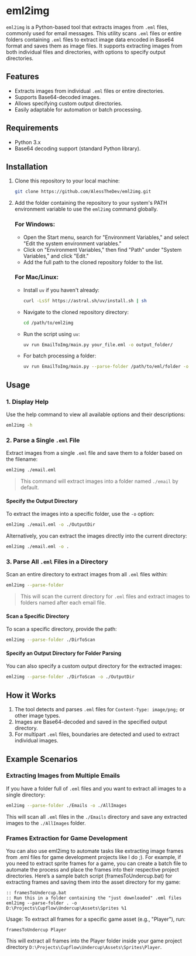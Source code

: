 # eml2img

`eml2img` is a Python-based tool that extracts images from `.eml` files, commonly used for email messages. This utility scans `.eml` files or entire folders containing `.eml` files to extract image data encoded in Base64 format and saves them as image files. It supports extracting images from both individual files and directories, with options to specify output directories.

## Features
- Extracts images from individual `.eml` files or entire directories.
- Supports Base64-decoded images.
- Allows specifying custom output directories.
- Easily adaptable for automation or batch processing.

## Requirements
- Python 3.x
- Base64 decoding support (standard Python library).

## Installation

1. Clone this repository to your local machine:

   ```bash
   git clone https://github.com/AlessTheDev/eml2img.git
   ```

2. Add the folder containing the repository to your system's PATH environment variable to use the `eml2img` command globally.

   ### For Windows:
   - Open the Start menu, search for "Environment Variables," and select "Edit the system environment variables."
   - Click on "Environment Variables," then find "Path" under "System Variables," and click "Edit."
   - Add the full path to the cloned repository folder to the list.

   ### For Mac/Linux:
   - Install `uv` if you haven't already:
     ```bash
     curl -LsSf https://astral.sh/uv/install.sh | sh
     ```
   - Navigate to the cloned repository directory:
     ```bash
     cd /path/to/eml2img
     ```
   - Run the script using `uv`:
     ```bash
     uv run EmailToImg/main.py your_file.eml -o output_folder/
     ```
   - For batch processing a folder:
     ```bash
     uv run EmailToImg/main.py --parse-folder /path/to/eml/folder -o output_folder/
     ```

## Usage

### 1. Display Help
Use the help command to view all available options and their descriptions:

```bash
eml2img -h
```

### 2. Parse a Single `.eml` File

Extract images from a single `.eml` file and save them to a folder based on the filename:

```bash
eml2img ./email.eml
```
> This command will extract images into a folder named `./email` by default.

#### Specify the Output Directory

To extract the images into a specific folder, use the `-o` option:

```bash
eml2img ./email.eml -o ./OutputDir
```

Alternatively, you can extract the images directly into the current directory:

```bash
eml2img ./email.eml -o .
```

### 3. Parse All `.eml` Files in a Directory

Scan an entire directory to extract images from all `.eml` files within:

```bash
eml2img --parse-folder
```
> This will scan the current directory for `.eml` files and extract images to folders named after each email file.

#### Scan a Specific Directory

To scan a specific directory, provide the path:

```bash
eml2img --parse-folder ./DirToScan
```

#### Specify an Output Directory for Folder Parsing

You can also specify a custom output directory for the extracted images:

```bash
eml2img --parse-folder ./DirToScan -o ./OutputDir
```

## How it Works

1. The tool detects and parses `.eml` files for `Content-Type: image/png;` or other image types.
2. Images are Base64-decoded and saved in the specified output directory.
3. For multipart `.eml` files, boundaries are detected and used to extract individual images.

## Example Scenarios

### Extracting Images from Multiple Emails

If you have a folder full of `.eml` files and you want to extract all images to a single directory:

```bash
eml2img --parse-folder ./Emails -o ./AllImages
```

This will scan all `.eml` files in the `./Emails` directory and save any extracted images to the `./AllImages` folder.

### Frames Extraction for Game Development
You can also use eml2img to automate tasks like extracting image frames from .eml files for game development projects like I do ;).
For example, if you need to extract sprite frames for a game, you can create a batch file to automate the process and place the frames into their respective project directories.
Here’s a sample batch script (framesToUndercup.bat) for extracting frames and saving them into the asset directory for my game:

```batch
:: framesToUndercup.bat
:: Run this in a folder containing the "just downloaded" .eml files
eml2img --parse-folder . -o D:\Projects\Cupflow\Undercup\Assets\Sprites %1
```

Usage:
To extract all frames for a specific game asset (e.g., "Player"), run:
```batch
framesToUndercup Player
```

This will extract all frames into the Player folder inside your game project directory `D:\Projects\Cupflow\Undercup\Assets\Sprites\Player`.